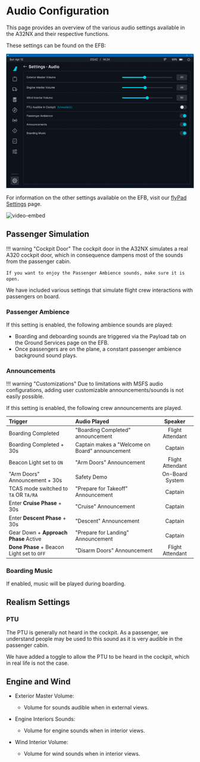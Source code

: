 # Audio Configuration

This page provides an overview of the various audio settings available in the A32NX and their respective functions.

These settings can be found on the EFB:

![EFB Audio Settings](../assets/flypados3/flypad-settings-audio.png)

For information on the other settings available on the EFB, visit our [flyPad Settings](flypados3/settings.md) page.

![video-embed](https://www.youtube-nocookie.com/embed/3i1FaGKOwII)

## Passenger Simulation

!!! warning "Cockpit Door"
    The cockpit door in the A32NX simulates a real A320 cockpit door, which in consequence dampens most of the sounds from the passenger cabin. 

    If you want to enjoy the Passenger Ambience sounds, make sure it is open.

We have included various settings that simulate flight crew interactions with passengers on board.

### Passenger Ambience
If this setting is enabled, the following ambience sounds are played:

- Boarding and deboarding sounds are triggered via the Payload tab on the Ground Services page on the EFB.
- Once passengers are on the plane, a constant passenger ambience background sound plays.

### Announcements

!!! warning "Customizations"
    Due to limitations with MSFS audio configurations, adding user customizable announcements/sounds is not easily possible.

If this setting is enabled, the following crew announcements are played.

| Trigger                                    | Audio Played                                    |     Speaker      |
|:-------------------------------------------|:------------------------------------------------|:----------------:|
| Boarding Completed                         | "Boarding Completed" announcement               | Flight Attendant |
| Boarding Completed + 30s                   | Captain makes a "Welcome on Board" announcement |     Captain      |
| Beacon Light set to `ON`                   | "Arm Doors" Announcement                        | Flight Attendant |
| "Arm Doors" Announcement + 30s             | Safety Demo                                     | On-Board System  |
| TCAS mode switched to `TA` OR `TA/RA`      | "Prepare for Takeoff" Announcement              |     Captain      |
| Enter **Cruise Phase** + 30s               | "Cruise" Announcement                           |     Captain      |
| Enter **Descent Phase** + 30s              | "Descent" Announcement                          |     Captain      |
| Gear Down + **Approach Phase** Active      | "Prepare for Landing" Announcement              |     Captain      |
| **Done Phase** + Beacon Light set to `OFF` | "Disarm Doors" Announcement                     | Flight Attendant |

### Boarding Music
If enabled, music will be played during boarding.

## Realism Settings

### PTU

The PTU is generally not heard in the cockpit. As a passenger, we understand people may be used to this sound as it is very audible in the passenger cabin.

We have added a toggle to allow the PTU to be heard in the cockpit, which in real life is not the case. 

## Engine and Wind

- Exterior Master Volume:
    - Volume for sounds audible when in external views.

- Engine Interiors Sounds:
    - Volume for engine sounds when in interior views.

- Wind Interior Volume:
    - Volume for wind sounds when in interior views.
